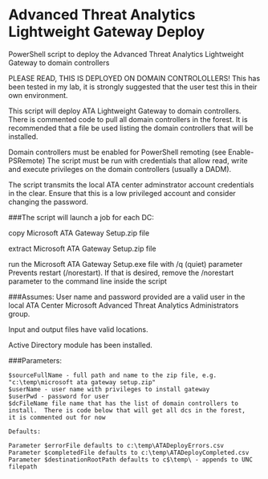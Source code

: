 # Advanced Threat Analytics Lightweight Gateway Deploy
PowerShell script to deploy the Advanced Threat Analytics Lightweight Gateway to domain controllers

PLEASE READ, THIS IS DEPLOYED ON DOMAIN CONTROLOLLERS!
This has been tested in my lab, it is strongly suggested that the user test this in their own environment.

This script will deploy ATA Lightweight Gateway to domain controllers.
There is commented code to pull all domain controllers in the forest.  It is recommended that a file be used listing the domain controllers that will be installed.

Domain controllers must be enabled for PowerShell remoting (see Enable-PSRemote)
The script must be run with credentials that allow read, write and execute privileges on the domain controllers (usually a DADM).

The script transmits the local ATA center adminstrator account credentials in the clear.  Ensure that this is a low privileged account and consider changing the password.

###The script will launch a job for each DC:

copy Microsoft ATA Gateway Setup.zip file 

extract Microsoft ATA Gateway Setup.zip file 

run the Microsoft ATA Gateway Setup.exe file with /q (quiet) parameter
    Prevents restart (/norestart).  If that is desired, remove the /norestart parameter to the command line inside the script

###Assumes: 
User name and password provided are a valid user in the local ATA Center Microsoft Advanced Threat Analytics Administrators group.

Input and output files have valid locations.

Active Directory module has been installed.

###Parameters:
    
    $sourceFullName - full path and name to the zip file, e.g. "c:\temp\microsoft ata gateway setup.zip"
    $userName - user name with privileges to install gateway
    $userPwd - password for user
    $dcFileName file name that has the list of domain controllers to install.  There is code below that will get all dcs in the forest,         it is commented out for now
   
    Defaults:
    
    Parameter $errorFile defaults to c:\temp\ATADeployErrors.csv
    Parameter $completedFile defaults to c:\temp\ATADeployCompleted.csv
    Parameter $destinationRootPath defaults to c$\temp\ - appends to UNC filepath 

